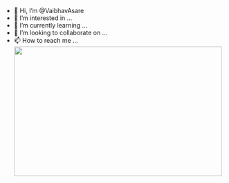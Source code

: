 - 👋 Hi, I’m @VaibhavAsare
- 👀 I’m interested in ...
- 🌱 I’m currently learning ...
- 💞️ I’m looking to collaborate on ...
- 📫 How to reach me ...
<img src = "https://media.gettyimages.com/photos/hacker-internet-computer-crime-cyber-attack-network-security-code-picture-id1125274914?k=20&m=1125274914&s=612x612&w=0&h=GRUrNb-9JEe1sbS8525nErR2wZCpbkQxnvA4jtLLV1o=" height = 300 width = 100%><img>
<!---
VaibhavAsare/VaibhavAsare is a ✨ special ✨ repository because its `README.md` (this file) appears on your GitHub profile.
You can click the Preview link to take a look at your changes.
--->
